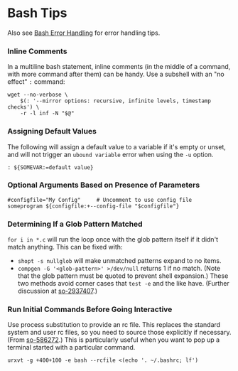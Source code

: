 Bash Tips
=========

Also see [Bash Error Handling](errors.md) for error handling tips.

### Inline Comments

In a multiline bash statement, inline comments (in the middle of a
command, with more command after them) can be handy. Use a subshell
with an "no effect" `:` command:

    wget --no-verbose \
        $(: '--mirror options: recursive, infinite levels, timestamp checks') \
        -r -l inf -N "$@"

### Assigning Default Values

The following will assign a default value to a variable if it's empty or
unset, and will not trigger an `ubound variable` error when using the `-u`
option.

    : ${SOMEVAR:=default value}

### Optional Arguments Based on Presence of Parameters

    #configfile="My Config"     # Uncomment to use config file
    someprogram ${configfile:+--config-file "$configfile"}

### Determining If a Glob Pattern Matched

`for i in *.c` will run the loop once with the glob pattern itself if
it didn't match anything. This can be fixed with:
* `shopt -s nullglob` will make unmatched patterns expand to no items.
* `compgen -G '<glob-pattern>' >/dev/null` returns 1 if no match.
  (Note that the glob pattern must be quoted to prevent shell
  expansion.)
These two methods avoid corner cases that `test -e` and the like have.
(Further discussion at [so-2937407].)

[so-2937407]: https://stackoverflow.com/q/2937407

### Run Initial Commands Before Going Interactive

Use process substitution to provide an rc file. This replaces the
standard system and user rc files, so you need to source those
explicitly if necessary. (From [so-586272].) This is particularly
useful when you want to pop up a terminal started with a particular
command.

    urxvt -g +400+100 -e bash --rcfile <(echo '. ~/.bashrc; lf')

[so-586272]: https://serverfault.com/a/586272/7408
